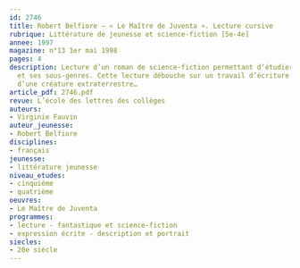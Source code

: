 ```yaml
---
id: 2746
title: Robert Belfiore – « Le Maître de Juventa ». Lecture cursive 
rubrique: Littérature de jeunesse et science-fiction [5e-4e]
annee: 1997
magazine: n°13 1er mai 1998
pages: 4
description: Lecture d’un roman de science-fiction permettant d’étudier ce genre
  et ses sous-genres. Cette lecture débouche sur un travail d’écriture – le portrait
  d’une créature extraterrestre…
article_pdf: 2746.pdf
revue: L’école des lettres des collèges
auteurs:
- Virginie Fauvin
auteur_jeunesse:
- Robert Belfiore
disciplines:
- français
jeunesse:
- littérature jeunesse
niveau_etudes:
- cinquième
- quatrième
oeuvres:
- Le Maître de Juventa
programmes:
- lecture - fantastique et science-fiction
- expression écrite - description et portrait
siecles:
- 20e siècle
---
```

